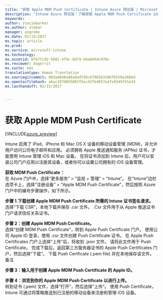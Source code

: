 ```yaml
---
title: "获取 Apple MDM Push Certificate | Intune Azure 预览版 | Microsoft Docs"
description: "Intune Azure 预览版：了解获取 Apple MDM Push Certificate 以使用 Intune 管理 iOS 设备的步骤。"
keywords: 
author: staciebarker
ms.author: stabar
manager: angrobe
ms.date: 02/15/2017
ms.topic: article
ms.prod: 
ms.service: microsoft-intune
ms.technology: 
ms.assetid: 6f67fcd2-5682-4f9c-8d74-d4ab69dc978c
ms.reviewer: dagerrit
ms.suite: ems
translationtype: Human Translation
ms.sourcegitcommit: 08dad848a48adad7d9c6f0b5b3286f6550a266bd
ms.openlocfilehash: a6ac1074055892f5ec42fb4057e47e9349fb5a33
ms.lasthandoff: 02/15/2017


---
```


# <a name="get-an-apple-mdm-push-certificate"></a>获取 Apple MDM Push Certificate 

[!INCLUDE[azure_preview](../includes/azure_preview.md)]

Intune 启用了 iPad、iPhone 和 Mac OS X 设备的移动设备管理 (MDM)，并允许用户访问公司电子邮件和应用。 必须拥有 Apple 推送通知服务 (APNs) 证书，才能使用 Intune 管理 iOS 和 Mac 设备。 在将证书添加到 Intune 后，用户可以安装公司门户应用以注册其设备，或者你可以设置公司拥有的 iOS 设备管理。

**获取 MDM Push Certificate：**<br>
在 Azure 门户中，选择“更多服务” > “监视 + 管理” > “Intune”。 在“Intune”边栏选项卡上，选择“注册设备” > “Apple MDM Push Certificate”，然后按照 Azure 门户中的编号步骤操作，如下所示。

**步骤 1.下载创建 Apple MDM Push Certificate 所需的 Intune 证书签名请求。**<br>
选择“下载 CSR”，本地下载并保存 .csr 文件。 .Csr 文件用于从 Apple 推送证书门户请求信任关系证书。

**步骤 2：创建 Apple MDM Push Certificate。**<br>
选择“创建 MDM Push Certificate”，转到 Apple Push Certificate 门户。 使用公司 Apple ID 登录，使用 .csr 文件创建 Push Certificate 证书。 在 Apple Push Certificates 门户上选择“上传”后，将收到 .json 文件。 请将此文件用于 Push Certificate。 完成下载后，返回第三方服务器证书的 Apple Push Certificates 门户，然后选择“下载”。 下载 Push Certficate (.pem file) 并在本地保存该文件。
备注

**步骤 3：输入用于创建 Apple MDM Push Certificate 的 Apple ID。**

**步骤 4：浏览到你的 Apple MDM Push Certificate 以进行上传。**<br>
转到证书 (.pem) 文件，选择“打开”，然后选择“上传”。 使用 Push Certificate，Intune 可通过将策略推送到已注册的移动设备来注册和管理 iOS 设备。


